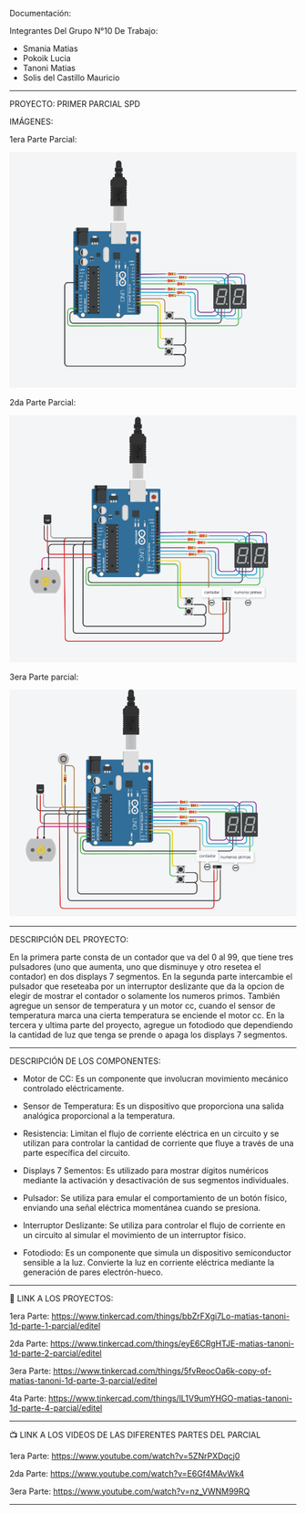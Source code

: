 Documentación:

Integrantes Del Grupo N°10 De Trabajo:

- Smania Matias
- Pokoik Lucia
- Tanoni Matias
- Solis del Castillo Mauricio

----------------------------
PROYECTO: PRIMER PARCIAL SPD

IMÁGENES:

1era Parte Parcial: 

![](https://github.com/MatiasTanoni/PrimerParcialSPD/blob/main/imagenes/1era%20Parte.png)


2da Parte Parcial:

![](https://github.com/MatiasTanoni/PrimerParcialSPD/blob/main/imagenes/2da%20Parte.png)


3era Parte parcial:

![](https://github.com/MatiasTanoni/PrimerParcialSPD/blob/main/imagenes/3era%20Parte.png)

----------------------------

DESCRIPCIÓN DEL PROYECTO:

En la primera parte consta de un contador que va del 0 al 99, que tiene tres pulsadores (uno que aumenta, uno que disminuye y otro resetea el contador) en dos displays 7 segmentos.
En la segunda parte intercambie el pulsador que reseteaba por un interruptor deslizante que da la opcion de elegir de mostrar el contador o solamente los numeros primos. También agregue un sensor de temperatura y un motor cc, cuando el sensor de temperatura marca una cierta temperatura se enciende el motor cc.
En la tercera y ultima parte del proyecto, agregue un fotodiodo que dependiendo la cantidad de luz que tenga se prende o apaga los displays 7 segmentos.

-----------------------------
DESCRIPCIÓN DE LOS COMPONENTES:

- Motor de CC: Es un componente que involucran movimiento mecánico controlado eléctricamente.

- Sensor de Temperatura: Es un dispositivo que proporciona una salida analógica proporcional a la temperatura.

- Resistencia: Limitan el flujo de corriente eléctrica en un circuito y se utilizan para controlar la cantidad de corriente que fluye a través de una parte específica del circuito.

- Displays 7 Sementos: Es utilizado para mostrar dígitos numéricos mediante la activación y desactivación de sus segmentos individuales.

- Pulsador: Se utiliza para emular el comportamiento de un botón físico, enviando una señal eléctrica momentánea cuando se presiona.
  
- Interruptor Deslizante: Se utiliza para controlar el flujo de corriente en un circuito al simular el movimiento de un interruptor físico.

- Fotodiodo: Es un componente que simula un dispositivo semiconductor sensible a la luz. Convierte la luz en corriente eléctrica mediante la generación de pares electrón-hueco.
---------------------------
🤖 LINK A LOS PROYECTOS:

1era Parte: https://www.tinkercad.com/things/bbZrFXgi7Lo-matias-tanoni-1d-parte-1-parcial/editel

2da Parte: https://www.tinkercad.com/things/eyE6CRgHTJE-matias-tanoni-1d-parte-2-parcial/editel

3era Parte: https://www.tinkercad.com/things/5fvReocOa6k-copy-of-matias-tanoni-1d-parte-3-parcial/editel

4ta Parte: https://www.tinkercad.com/things/lL1V9umYHGO-matias-tanoni-1d-parte-4-parcial/editel

--------------------------
📺 LINK A LOS VIDEOS DE LAS DIFERENTES PARTES DEL PARCIAL

1era Parte: https://www.youtube.com/watch?v=5ZNrPXDqcj0

2da Parte: https://www.youtube.com/watch?v=E6Gf4MAvWk4

3era Parte: https://www.youtube.com/watch?v=nz_VWNM99RQ

-------------------------
